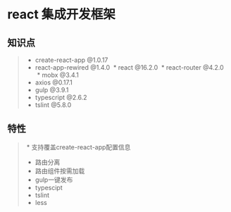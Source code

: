 # react 集成开发框架

## 知识点
>  * create-react-app @1.0.17
>  * react-app-rewired @1.4.0
>  * react @16.2.0
>  * react-router @4.2.0
>  * mobx @3.4.1
>  * axios @0.17.1
>  * gulp @3.9.1    
>  * typescript @2.6.2           
>  * tslint @5.8.0

## 特性
>  * 支持覆盖create-react-app配置信息
>  * 路由分离
>  * 路由组件按需加载
>  * gulp一键发布
>  * typescipt
>  * tslint
>  * less